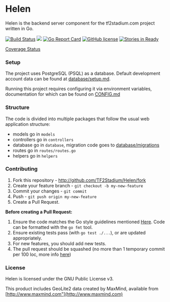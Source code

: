 Helen
=====
Helen is the backend server component for the tf2stadium.com project written in Go.

[![Build Status](https://circleci.com/gh/TF2Stadium/Helen/tree/dev.svg?style=svg)](https://circleci.com/gh/TF2Stadium/Helen/tree/dev)
[![](https://badge.imagelayers.io/tf2stadium/helen:latest.svg)](https://imagelayers.io/?images=tf2stadium/helen:latest 'Get your own badge on imagelayers.io')
[![Go Report Card](https://img.shields.io/badge/go_report-A-brightgreen.svg)](http://goreportcard.com/report/TF2Stadium/Helen)
[![GitHub license](https://img.shields.io/badge/license-GPLv3-blue.svg?style=flat-square)](https://raw.githubusercontent.com/TF2Stadium/Helen/master/COPYING)
[![Stories in Ready](https://badge.waffle.io/TF2Stadium/Helen.png?label=ready&title=Ready)](http://waffle.io/TF2Stadium/Helen)

[Coverage Status](https://tf2stadium.github.io/coverage/)

### Setup

The project uses PostgreSQL (PSQL) as a database. Default development account data can be found at [database/setup.md](../master/database/setup.md).

Running this project requires configuring it via environment variables, documentation for which can be found on [CONFIG.md](./master/CONFIG.md)

### Structure
The code is divided into multiple packages that follow the usual web application structure:
* models go in `models`
* controllers go in `controllers`
* database go in `database`, migration code goes to [database/migrations](../master/database/migrations)
* routes go in `routes/routes.go`
* helpers go in `helpers`

### Contributing
1. Fork this repository - http://github.com/TF2Stadium/Helen/fork
2. Create your feature branch - `git checkout -b my-new-feature`
3. Commit your changes - `git commit`
4. Push - `git push origin my-new-feature`
5. Create a Pull Request.

**Before creating a Pull Request:**

1. Ensure the code matches the Go style guidelines mentioned [Here](https://github.com/golang/go/wiki/CodeReviewComments). Code can be formatted with the `go fmt` tool.
2. Ensure existing tests pass (with `go test ./...`), or are updated appropriately.
3. For new features, you should add new tests.
4. The pull request should be squashed (no more than 1 temporary commit per 100 loc, more info [here](http://eli.thegreenplace.net/2014/02/19/squashing-github-pull-requests-into-a-single-commit))

### License

Helen is licensed under the GNU Public License v3.

This product includes GeoLite2 data created by MaxMind, available from [http://www.maxmind.com"](http://www.maxmind.com)

